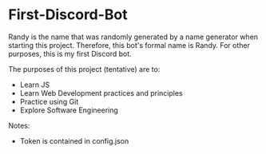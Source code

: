 # First-Discord-Bot
Randy is the name that was randomly generated by a name generator when starting this project. Therefore, this bot's formal name is Randy. For other purposes, this is my first Discord bot. 

The purposes of this project (tentative) are to: 
- Learn JS
- Learn Web Development practices and principles
- Practice using Git 
- Explore Software Engineering 

Notes: 
- Token is contained in config.json
